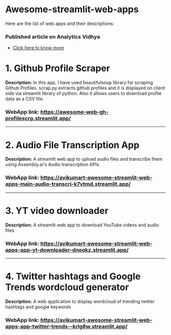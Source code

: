 # Awesome-streamlit-web-apps

Here are the list of web apps and their descriptions:

### Published article on Analytics Vidhya

- [Click here to know more](https://www.analyticsvidhya.com/blog/2022/12/streamlit-tutorial-building-web-apps-with-code-examples/)

# 1. Github Profile Scraper

**Description:** In this app, I have used beautifulsoup library for scraping Github Profiles. scrap.py extracts github profiles and it is displayed on client side via streamlit library of python. Also it allows users to download profile data as a CSV file.

### WebApp link: https://awesome-web-gh-profilescrp.streamlit.app/

-------------------------
# 2. Audio File Transcription App

**Description:** A streamlit web app to upload audio files and transcribe them using Assembly.ai's Audio transcription APIs.

### WebApp link: https://avikumart-awesome-streamlit-web-apps-main-audio-transcri-k7vtmd.streamlit.app/

---------------------------
# 3. YT video downloader

**Description:** A streamlit web app to download YouTube videos and audio files

### WebApp link: https://avikumart-awesome-streamlit-web-apps-app-yt-downloader-dneokz.streamlit.app/

---------------------------
# 4. Twitter hashtags and Google Trends wordcloud generator 

**Description:** A web application to display wordcloud of trending twitter hashtags and google keywords

### WebApp link: https://avikumart-awesome-streamlit-web-apps-app-twitter-trends--krlg8w.streamlit.app/
